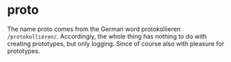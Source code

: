 # proto

The name proto comes from the German word protokollieren `/protokolliéren/`. Accordingly, the whole thing has nothing to do with creating prototypes, but only logging. Since of course also with pleasure for prototypes.
